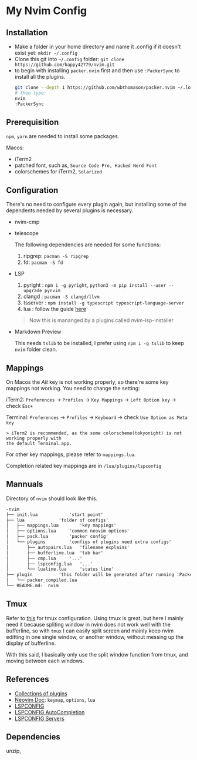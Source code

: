 # My Nvim Config
## Installation
- Make a folder in your home directory and name it .config if it doesn't exist yet: `mkdir ~/.config`
- Clone this git into `~/.config` folder: 
	`git clone https://github.com/happy42779/nvim.git`
- to begin with installing `packer.nvim` first and then use `:PackerSync` to install all the plugins.
	```sh	
	git clone --depth 1 https://github.com/wbthomason/packer.nvim ~/.local/share/nvim/site/pack/packer/start/packer.nvim
	# then type:
	nvim
	:PackerSync
	```
## Prerequisition
`npm`, `yarn` are needed to install some packages.

Macos: 
+ iTerm2
+ patched font, such as, `Source Code Pro, Hacked Nerd Font`
+ colorschemes for iTerm2, `Solarized`


## Configuration
There's no need to configure every plugin again, but installing some of the dependents needed by several plugins is necessary.
- nvim-cmp
	

- telescope

	The following dependencies are needed for some functions:

	1. ripgrep: `pacman -S ripgrep`
	2. fd: `pacman -S fd`

- LSP 

	1. pyright	: 
	`npm i -g pyright`, `python3 -m pip install --user --upgrade pynvim`
	2. clangd	: `pacman -S clangd/llvm`
	3. tsserver : `npm install -g typescript typescript-language-server`
	4. lua		: follow the guide [here](https://github.com/sumneko/lua-language-server/wiki/Build-and-Run)
	> Now this is mananged by a plugins called nvim-lsp-installer

- Markdown Preview

	This needs `tslib` to be installed, I prefer using `npm i -g tslib` to keep `nvim` folder clean.


## Mappings

On Macos the *Alt* key is not working properly, so there're some key mappings not working. You need to change the setting: 

iTerm2: `Preferences` -> `Profiles` -> `Key Mappings` -> `Left Option key` -> check `Esc+`

Terminal: `Preferences` -> `Profiles` -> `Keyboard` -> check `Use Option as Meta key`

	> iTerm2 is recommended, as the some colorscheme(tokyonight) is not working properly with 
	the default Terminal.app.

For other key mappings, please refer to `mappings.lua`. 

Completion related key mappings are in `/lua/plugins/lspconfig`
 

## Mannuals
Directory of `nvim` should look like this.
```md
-nvim
├── init.lua			'start point'
├── lua				'folder of configs'	
│   ├── mappings.lua		'key mappings'	
│   ├── options.lua		'common neovim options'	
│   ├── pack.lua		'packer config'
│   └── plugins			'configs of plugins need extra configs'
│       ├── autopairs.lua	'filename explains'
│       ├── bufferline.lua	'tab bar'
│       ├── cmp.lua		'...'
│       ├── lspconfig.lua	'...'
│       └── lualine.lua		'status line'	
├── plugin			'this folder will be generated after running :PackerCompile'
│   └── packer_compiled.lua	
└── README.md-	nvim

```

## Tmux
Refer to [this](https://github.com/happy42779/.my-terminal.git) for tmux configuration. Using tmux is great, but here I mainly need it because spliting window in nvim does not work well with the bufferline, so with `tmux` I can easily split screen and mainly keep nvim editting in one single window, or another window, without messing up the display of bufferline.

With this said, I basically only use the split window function from tmux, and moving between each windows.

## References
- [Collections of plugins](https://github.com/rockerBOO/awesome-neovim)
- [Neovim Doc](https://neovim.io/doc/user/index.html): `keymap`, `options`, `lua`
- [LSPCONFIG](https://github.com/neovim/nvim-lspconfig)
- [LSPCONFIG AutoCompletion](https://github.com/neovim/nvim-lspconfig/wiki/Autocompletion)
- [LSPCONFIG Servers](https://github.com/neovim/nvim-lspconfig/blob/master/doc/server_configurations.md)


## Dependencies
unzip,
